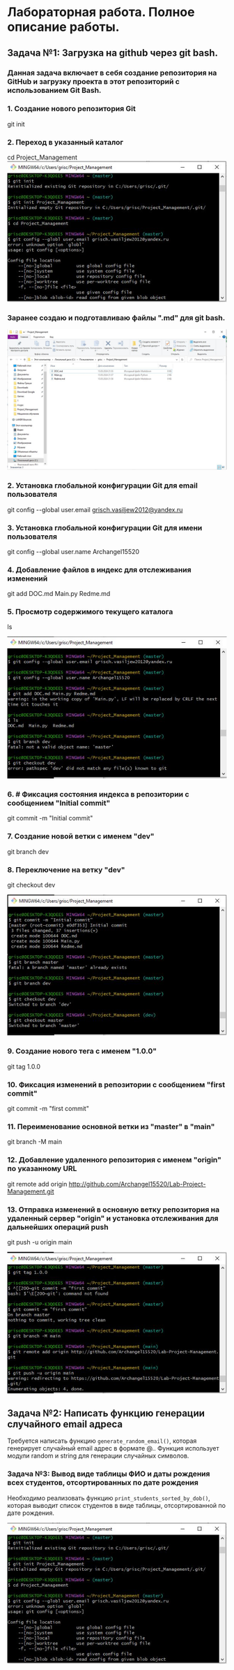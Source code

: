 # Лабораторная работа. Полное описание работы.

## Задача №1: Загрузка на github через git bash.

### Данная задача включает в себя создание репозитория на GitHub и загрузку проекта в этот репозиторий с использованием Git Bash.
### 1. Создание нового репозитория Git
git init
### 2. Переход в указанный каталог
cd Project_Management
![](https://github.com/Archangel15520/Lab-Project-Management/blob/main/screenshot/1.JPG)

### Заранее создаю и подготавливаю файлы ".md" для git bash.

![](https://github.com/Archangel15520/Lab-Project-Management/blob/main/screenshot/5.JPG)

### 2. Установка глобальной конфигурации Git для email пользователя
git config --global user.email grisch.vasiljew2012@yandex.ru

### 3. Установка глобальной конфигурации Git для имени пользователя
git config --global user.name Archangel15520

### 4. Добавление файлов в индекс для отслеживания изменений
git add DOC.md Main.py Redme.md

### 5. Просмотр содержимого текущего каталога
ls

![](https://github.com/Archangel15520/Lab-Project-Management/blob/main/screenshot/2.JPG)

### 6. # Фиксация состояния индекса в репозитории с сообщением "Initial commit"
git commit -m "Initial commit"

### 7. Создание новой ветки с именем "dev"
git branch dev

### 8. Переключение на ветку "dev"
git checkout dev

![](https://github.com/Archangel15520/Lab-Project-Management/blob/main/screenshot/3.JPG)

### 9. Создание нового тега с именем "1.0.0"
git tag 1.0.0

### 10. Фиксация изменений в репозитории с сообщением "first commit"
git commit -m "first commit"

### 11. Переименование основной ветки из "master" в "main"
git branch -M main

### 12. Добавление удаленного репозитория с именем "origin" по указанному URL
git remote add origin http://github.com/Archangel15520/Lab-Project-Management.git

### 13. Отправка изменений в основную ветку репозитория на удаленный сервер "origin" и установка отслеживания для дальнейших операций push
git push -u origin main

![](https://github.com/Archangel15520/Lab-Project-Management/blob/main/screenshot/4.JPG)


## Задача №2: Написать функцию генерации случайного email адреса

Требуется написать функцию `generate_random_email()`, которая генерирует случайный email адрес в формате <name>@<domain>.<local>. 
Функция использует модули random и string для генерации случайных символов.

### Задача №3: Вывод виде таблицы ФИО и даты рождения всех студентов, отсортированных по дате рождения

Необходимо реализовать функцию `print_students_sorted_by_dob()`, которая выводит список студентов в виде таблицы, отсортированной по дате рождения.

![](https://github.com/Archangel15520/Lab-Project-Management/blob/main/screenshot/1.JPG)
